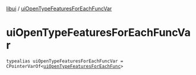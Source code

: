 [libui](index.md) / [uiOpenTypeFeaturesForEachFuncVar](./ui-open-type-features-for-each-func-var.md)

# uiOpenTypeFeaturesForEachFuncVar

`typealias uiOpenTypeFeaturesForEachFuncVar = CPointerVarOf<`[`uiOpenTypeFeaturesForEachFunc`](ui-open-type-features-for-each-func.md)`>`
